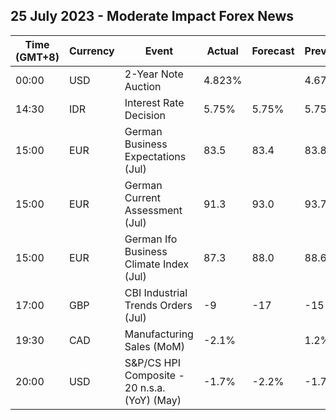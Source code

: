 ## 25 July 2023 - Moderate Impact Forex News

| Time (GMT+8) | Currency | Event | Actual | Forecast | Previous |
|------|----------|-------|--------|----------|----------|
| 00:00 | USD | 2-Year Note Auction | 4.823% |  | 4.670% |
| 14:30 | IDR | Interest Rate Decision | 5.75% | 5.75% | 5.75% |
| 15:00 | EUR | German Business Expectations (Jul) | 83.5 | 83.4 | 83.8 |
| 15:00 | EUR | German Current Assessment (Jul) | 91.3 | 93.0 | 93.7 |
| 15:00 | EUR | German Ifo Business Climate Index (Jul) | 87.3 | 88.0 | 88.6 |
| 17:00 | GBP | CBI Industrial Trends Orders (Jul) | -9 | -17 | -15 |
| 19:30 | CAD | Manufacturing Sales (MoM) | -2.1% |  | 1.2% |
| 20:00 | USD | S&P/CS HPI Composite - 20 n.s.a. (YoY) (May) | -1.7% | -2.2% | -1.7% |
